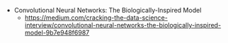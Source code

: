 

* Convolutional Neural Networks: The Biologically-Inspired Model
  * https://medium.com/cracking-the-data-science-interview/convolutional-neural-networks-the-biologically-inspired-model-9b7e948f6987
